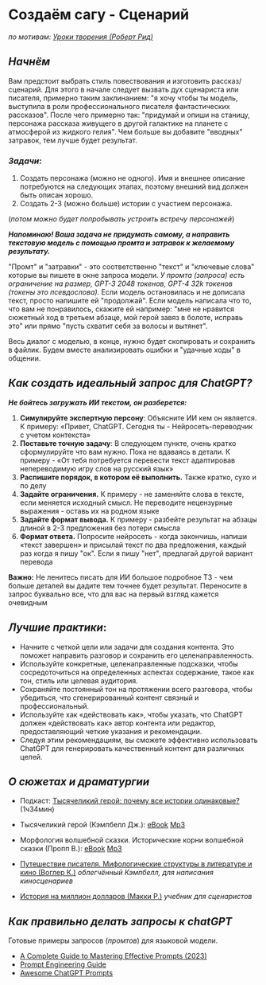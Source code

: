 # Создаём сагу - Сценарий
*по мотивам: [Уроки творения (Роберт Рид)](https://www.youtube.com/watch?v=vmRYvgANg1o)*


## *Начнём*

Вам предстоит выбрать стиль повествования и изготовить рассказ/сценарий.
Для этого в начале следует вызвать дух сценариста или писателя, примерно таким заклинанием: "я хочу чтобы ты модель, выступила в роли профессионального писателя фантастических рассказов". После чего примерно так: "придумай и опиши на станицу, персонажа рассказа живущего в другой галактике на планете с атмосферой из жидкого гелия". Чем больше вы добавите "вводных" затравок, тем лучше будет результат.

### *Задачи*:
1. Создать персонажа (можно не одного). Имя и внешнее описание потребуются на следующих этапах, поэтому внешний вид должен быть описан хорошо.
2. Создать 2-3 (можно больше) истории с участием персонажа.

(*потом можно будет попробывать устроить встречу персонажей*)

***Напоминаю! Ваша задача не придумать самому, а направить текстовую модель с помощью промта и затравок к желаемому результату.***

"Промт" и "затравки" - это соответственно "текст" и "ключевые слова" которые вы пишете в окне запроса модели. *У промта (запроса) есть ограничение на размер, GPT-3 2048 токенов, GPT-4 32k токенов (токены это псевдослова).* 
Если модель остановилась и не дописала текст, просто напишите ей "продолжай".
Если модель написала что то, что вам не понравилось, скажите ей например: "мне не нравится сюжетный ход в третьем абзаце, мой герой завяз в болоте, исправь это" или прямо "пусть схватит себя за волосы и вытянет".

Весь диалог с моделью, в конце, нужно будет скопировать и сохранить в файлик. Будем вместе анализировать ошибки и "удачные ходы" в общении.


## *Как создать идеальный запрос для ChatGPT?* 

 ***Не бойтесь загружать ИИ текстом, он разберется:***
1. **Симулируйте экспертную персону**: Объясните ИИ кем он является. К примеру: «Привет, ChatGPT. Сегодня ты - Нейросеть-переводчик с учетом контекста»
2. **Поставьте точную задачу**: В следующем пункте, очень кратко сформулируйте что вам нужно. Пока не вдаваясь в детали. К примеру - «От тебя потребуется перевести текст адаптировав непереводимую игру слов на русский язык»
3. **Распишите порядок, в котором её выполнить.** Также кратко, сухо и по делу
4. **Задайте ограничения.** К примеру - не заменяйте слова в тексте, если меняется исходный смысл. Не переводите нецензурные выражения - оставь их на родном языке
 5. **Задайте формат вывода.** К примеру - разбейте результат на абзацы длиной в 2-3 предложения без потери смысла
6. **Формат ответа.** Попросите нейросеть - когда закончишь, напиши «текст завершен» и присылай текст по два предложения, каждый раз когда я пишу "ок". Если я пишу "нет", предлагай другой вариант перевода

**Важно:** Не ленитесь писать для ИИ большое подробное ТЗ - чем больше деталей вы дадите тем точнее будет результат. Переносите в запрос буквально все, что для вас на первый взгляд кажется очевидным


## *Лучшие практики*:

- Начните с четкой цели или задачи для создания контента. Это поможет направить разговор и сохранить его целенаправленность.
- Используйте конкретные, целенаправленные подсказки, чтобы сосредоточиться на определенных аспектах содержание, такое как тон, стиль или целевая аудитория.
- Сохраняйте постоянный тон на протяжении всего разговора, чтобы убедиться, что сгенерированный контент связный и профессиональный.
- Используйте хак «действовать как», чтобы указать, что ChatGPT должен «действовать как» автор контента или редактор, предоставляющий четкие указания и рекомендации.
- Следуя этим рекомендациям, вы сможете эффективно использовать ChatGPT для генерировать качественный контент для различных целей.

## *О сюжетах и драматургии*

- Подкаст: [Тысячеликий герой: почему все истории одинаковые?](https://www.youtube.com/watch?v=1859P8aGKBs)  (1ч34мин)

- Тысячеликий герой (Кэмпбелл Дж.): [eBook](https://rutracker.org/forum/viewtopic.php?t=5756923)  [Mp3](https://rutracker.org/forum/viewtopic.php?t=5490354)
- Морфология волшебной сказки. Исторические корни волшебной сказки (Пропп В.): [eBook](https://rutracker.org/forum/viewtopic.php?t=6322826)  [Mp3](https://rutracker.org/forum/viewtopic.php?t=6074786)
- [Путешествие писателя. Мифологические структуры в литературе и кино (Воглер К.)](https://rutracker.org/forum/viewtopic.php?t=5756860) *облегчённый Кэмпбелл, для написания киносценариев*
- [История на миллион долларов (Макки Р.)](https://rutracker.org/forum/viewtopic.php?t=5425996) *учебник для сценаристов*


## *Как правильно делать запросы к chatGPT*
Готовые примеры запросов (*промтов*) для языковой модели.

- [A Complete Guide to Mastering
Effective Prompts (2023)](https://github.com/pabraksas/nero/blob/main/knowledge/ChatGPT.Prompts.Mastering.pdf)
- [Prompt Engineering Guide](https://github.com/dair-ai/Prompt-Engineering-Guide)
- [Awesome ChatGPT Prompts](https://github.com/f/awesome-chatgpt-prompts)


